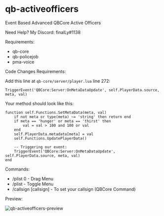 # qb-activeofficers
Event Based Advanced QBCore Active Officers

Need Help? My Discord: finalLy#1138

Requirements:
- qb-core
- qb-policejob
- pma-voice

Code Changes Requirements:

Add this line at `qb-core/server/player.lua` line 272:

`TriggerEvent('QBCore:Server:OnMetaDataUpdate', self.PlayerData.source, meta, val)`

Your method should look like this:

```
function self.Functions.SetMetaData(meta, val)
    if not meta or type(meta) ~= 'string' then return end
    if meta == 'hunger' or meta == 'thirst' then
        val = val > 100 and 100 or val
    end
    self.PlayerData.metadata[meta] = val
    self.Functions.UpdatePlayerData()

    -- Triggering our event:
    TriggerEvent('QBCore:Server:OnMetaDataUpdate', self.PlayerData.source, meta, val)
end
```

Commands:
- /plist 0 - Drag Menu
- /plist - Toggle Menu
- /callsign [callsign] - To set your callsign (QBCore Command)

Preview:

![qb-activeofficers-preview](https://github.com/finalLy134/qb-activeofficers/assets/60448180/0a72f097-26ba-4559-acf5-3b0744fdb622)
